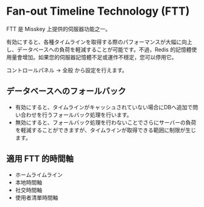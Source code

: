 # Fan-out Timeline Technology (FTT)

FTT 是 Misskey 上提供的伺服器功能之一。

有効にすると、各種タイムラインを取得する際のパフォーマンスが大幅に向上し、データベースへの負荷を軽減することが可能です。不過，Redis 的記憶體使用量會增加。如果您的伺服器記憶體不足或運作不穩定，您可以停用它。

コントロールパネル → 全般 から設定を行えます。

## データベースへのフォールバック

- 有効にすると、タイムラインがキャッシュされていない場合にDBへ追加で問い合わせを行うフォールバック処理を行います。
- 無効にすると、フォールバック処理を行わないことでさらにサーバーの負荷を軽減することができますが、タイムラインが取得できる範囲に制限が生じます。

## 適用 FTT 的時間軸

- ホームライムライン
- 本地時間軸
- 社交時間軸
- 使用者清單時間軸
